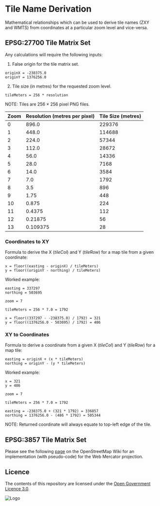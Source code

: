 # Tile Name Derivation

Mathematical relationships which can be used to derive tile names (ZXY and WMTS) from coordinates at a particular zoom level and vice-versa.

## EPSG:27700 Tile Matrix Set

Any calculations will require the following inputs:

1. False origin for the tile matrix set.
```
originX = -238375.0
originY = 1376256.0
```

2. Tile size (in metres) for the requested zoom level.
```
tileMeters = 256 * resolution
```
NOTE: Tiles are 256 × 256 pixel PNG files.

| Zoom | Resolution (metres per pixel) | Tile Size (metres) |
| --- | --- | --- |
| 0 | 896.0 | 229376 |
| 1 | 448.0 | 114688 |
| 2 | 224.0| 57344 |
| 3 | 112.0 | 28672 |
| 4 | 56.0 | 14336 |
| 5 | 28.0 | 7168 |
| 6 | 14.0 | 3584 |
| 7 | 7.0 | 1792 |
| 8 | 3.5 | 896 |
| 9 | 1.75 | 448 |
| 10 | 0.875 | 224 |
| 11 | 0.4375 | 112 |
| 12 | 0.21875 | 56 |
| 13 | 0.109375 | 28 |

### Coordinates to XY

Formula to derive the X (*tileCol*) and Y (*tileRow*) for a map tile from a given coordinate:
```
x = floor((easting - originX) / tileMeters)
y = floor((originY - northing) / tileMeters)
```

Worked example:
```
easting = 337297
northing = 503695

zoom = 7

tileMeters = 256 * 7.0 = 1792

x = floor((337297 - -238375.0) / 1792) = 321
y = floor((1376256.0 - 503695) / 1792) = 486
```

### XY to Coordinates

Formula to derive a coordinate from a given X (*tileCol*) and Y (*tileRow*) for a map tile:
```
easting = originX + (x * tileMeters)
northing = originY - (y * tileMeters)
```

Worked example:
```
x = 321
y = 486

zoom = 7

tileMeters = 256 * 7.0 = 1792

easting = -238375.0 + (321 * 1792) = 336857
northing = 1376256.0 - (486 * 1792) = 505344
```
NOTE: Returned coordinate will always equate to top-left edge of the tile.

## EPSG:3857 Tile Matrix Set

Please see the following [page](https://wiki.openstreetmap.org/wiki/Slippy_map_tilenames#Derivation_of_tile_names) on the OpenStreetMap Wiki for an implementation (with pseudo-code) for the Web Mercator projection.

## Licence

The contents of this repository are licensed under the [Open Government Licence 3.0](https://www.nationalarchives.gov.uk/doc/open-government-licence/version/).

![Logo](http://www.nationalarchives.gov.uk/images/infoman/ogl-symbol-41px-retina-black.png "OGL logo")
